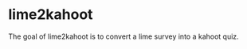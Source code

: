 
<!-- README.md is generated from README.Rmd. Please edit that file -->

# lime2kahoot

<!-- badges: start -->

<!-- badges: end -->

The goal of lime2kahoot is to convert a lime survey into a kahoot quiz.
